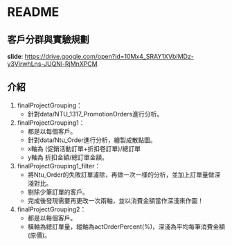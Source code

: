 # README  

## 客戶分群與實驗規劃  
**slide**: https://drive.google.com/open?id=10Mx4_SRAY1XVbIMDz-y3VirwhLns-JUQNl-RjMnXPCM

## 介紹
1. finalProjectGrouping：
    * 針對data/NTU_1317_PromotionOrders進行分析。
2. finalProjectGrouping1：
    * 都是以每個客戶。
    * 針對data/Ntu_Order進行分析，繪製成散點圖。
    * x軸為 (促銷活動訂單+折扣卷訂單)/總訂單
    * y軸為 折扣金額/總訂單金額。
3. finalProjectGrouping1_filter：
    * 將Ntu_Order的失敗訂單濾除，再做一次一樣的分析，並加上訂單量做深淺對比。
    * 剔除少筆訂單的客戶。
    * 完成後發現需要再更改一次兩軸，並以消費金額當作深淺來作圖！
4. finalProjectGrouping2：
    * 都是以每個客戶。
    * 橫軸為總訂單量，縱軸為actOrderPercent(%)，深淺為平均每筆消費金額(原價)。
